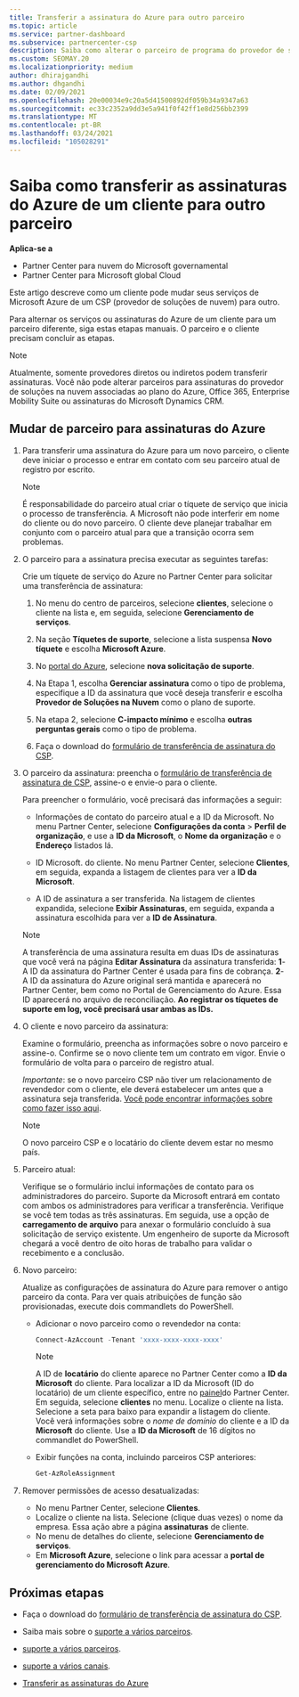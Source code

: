 ```yaml
---
title: Transferir a assinatura do Azure para outro parceiro
ms.topic: article
ms.service: partner-dashboard
ms.subservice: partnercenter-csp
description: Saiba como alterar o parceiro de programa do provedor de soluções na nuvem associado às assinaturas do Azure de um cliente.
ms.custom: SEOMAY.20
ms.localizationpriority: medium
author: dhirajgandhi
ms.author: dhgandhi
ms.date: 02/09/2021
ms.openlocfilehash: 20e00034e9c20a5d41500892df059b34a9347a63
ms.sourcegitcommit: ec33c2352a9dd3e5a941f0f42ff1e8d256bb2399
ms.translationtype: MT
ms.contentlocale: pt-BR
ms.lasthandoff: 03/24/2021
ms.locfileid: "105028291"
---
```

# <a name="learn-how-to-transfer-a-customers-azure-subscriptions-to-another-partner"></a>Saiba como transferir as assinaturas do Azure de um cliente para outro parceiro

**Aplica-se a**

- Partner Center para nuvem do Microsoft governamental
- Partner Center para Microsoft global Cloud

Este artigo descreve como um cliente pode mudar seus serviços de Microsoft Azure de um CSP (provedor de soluções de nuvem) para outro.

Para alternar os serviços ou assinaturas do Azure de um cliente para um parceiro diferente, siga estas etapas manuais. O parceiro e o cliente precisam concluir as etapas.

>[!Note]  
>Atualmente, somente provedores diretos ou indiretos podem transferir assinaturas.
>Você não pode alterar parceiros para assinaturas do provedor de soluções na nuvem associadas ao plano do Azure, Office 365, Enterprise Mobility Suite ou assinaturas do Microsoft Dynamics CRM.

## <a name="switch-partners-for-azure-subscriptions"></a>Mudar de parceiro para assinaturas do Azure

1. Para transferir uma assinatura do Azure para um novo parceiro, o cliente deve iniciar o processo e entrar em contato com seu parceiro atual de registro por escrito.

   >[!Note]
   > É responsabilidade do parceiro atual criar o tíquete de serviço que inicia o processo de transferência. A Microsoft não pode interferir em nome do cliente ou do novo parceiro. O cliente deve planejar trabalhar em conjunto com o parceiro atual para que a transição ocorra sem problemas.

2. O parceiro para a assinatura precisa executar as seguintes tarefas:

   Crie um tíquete de serviço do Azure no Partner Center para solicitar uma transferência de assinatura:

   1. No menu do centro de parceiros, selecione **clientes**, selecione o cliente na lista e, em seguida, selecione **Gerenciamento de serviços**.

   2. Na seção **Tíquetes de suporte**, selecione a lista suspensa **Novo tíquete** e escolha **Microsoft Azure**.
   
   3. No [portal do Azure](https://portal.azure.com), selecione **nova solicitação de suporte**.
   
   4. Na Etapa 1, escolha **Gerenciar assinatura** como o tipo de problema, especifique a ID da assinatura que você deseja transferir e escolha **Provedor de Soluções na Nuvem** como o plano de suporte.
   
   5. Na etapa 2, selecione **C-impacto mínimo** e escolha **outras perguntas gerais** como o tipo de problema.
   
   6. Faça o download do [formulário de transferência de assinatura do CSP](https://query.prod.cms.rt.microsoft.com/cms/api/am/binary/RWwTWC).

3. O parceiro da assinatura: preencha o [formulário de transferência de assinatura de CSP](https://query.prod.cms.rt.microsoft.com/cms/api/am/binary/RWwTWC), assine-o e envie-o para o cliente. 

   Para preencher o formulário, você precisará das informações a seguir:

   - Informações de contato do parceiro atual e a ID da Microsoft. No menu Partner Center, selecione **Configurações da conta** &gt; **Perfil de organização**, e use a **ID da Microsoft**, o **Nome da organização** e o **Endereço** listados lá.

   - ID Microsoft. do cliente. No menu Partner Center, selecione **Clientes**, em seguida, expanda a listagem de clientes para ver a **ID da Microsoft**.

   - A ID de assinatura a ser transferida. Na listagem de clientes expandida, selecione **Exibir Assinaturas**, em seguida, expanda a assinatura escolhida para ver a **ID de Assinatura**.

   >[!Note]
   >A transferência de uma assinatura resulta em duas IDs de assinaturas que você verá na página **Editar Assinatura** da assinatura transferida: **1**- A ID da assinatura do Partner Center é usada para fins de cobrança. **2**- A ID da assinatura do Azure original será mantida e aparecerá no Partner Center, bem como no Portal de Gerenciamento do Azure. Essa ID aparecerá no arquivo de reconciliação.  **Ao registrar os tíquetes de suporte em log, você precisará usar ambas as IDs.**

4. O cliente e novo parceiro da assinatura:

   Examine o formulário, preencha as informações sobre o novo parceiro e assine-o. Confirme se o novo cliente tem um contrato em vigor. Envie o formulário de volta para o parceiro de registro atual.

   *Importante*: se o novo parceiro CSP não tiver um relacionamento de revendedor com o cliente, ele deverá estabelecer um antes que a assinatura seja transferida. [Você pode encontrar informações sobre como fazer isso aqui](request-a-relationship-with-a-customer.md).

   >[!Note]
   >O novo parceiro CSP e o locatário do cliente devem estar no mesmo país. 

5. Parceiro atual:

   Verifique se o formulário inclui informações de contato para os administradores do parceiro. Suporte da Microsoft entrará em contato com ambos os administradores para verificar a transferência. Verifique se você tem todas as três assinaturas. Em seguida, use a opção de **carregamento de arquivo** para anexar o formulário concluído à sua solicitação de serviço existente. Um engenheiro de suporte da Microsoft chegará a você dentro de oito horas de trabalho para validar o recebimento e a conclusão.

6. Novo parceiro:

   Atualize as configurações de assinatura do Azure para remover o antigo parceiro da conta. Para ver quais atribuições de função são provisionadas, execute dois commandlets do PowerShell.

   - Adicionar o novo parceiro como o revendedor na conta:

     ```powershell
     Connect-AzAccount -Tenant 'xxxx-xxxx-xxxx-xxxx'
     ```

     >[!NOTE]
     > A ID de **locatário** do cliente aparece no Partner Center como a **ID da Microsoft** do cliente. Para localizar a ID da Microsoft (ID do locatário) de um cliente específico, entre no [painel](https://partner.microsoft.com/dashboard)do Partner Center. Em seguida, selecione **clientes** no menu. Localize o cliente na lista. Selecione a seta para baixo para expandir a listagem do cliente. Você verá informações sobre o *nome de domínio* do cliente e a ID da **Microsoft** do cliente. Use a **ID da Microsoft** de 16 dígitos no commandlet do PowerShell.

   - Exibir funções na conta, incluindo parceiros CSP anteriores:

     ```powershell
     Get-AzRoleAssignment
     ```

7. Remover permissões de acesso desatualizadas:

   - No menu Partner Center, selecione **Clientes**.
   - Localize o cliente na lista. Selecione (clique duas vezes) o nome da empresa. Essa ação abre a página **assinaturas** de cliente.
   - No menu de detalhes do cliente, selecione **Gerenciamento de serviços**.
   - Em **Microsoft Azure**, selecione o link para acessar a **portal de gerenciamento do Microsoft Azure**.

## <a name="next-steps"></a>Próximas etapas

- Faça o download do [formulário de transferência de assinatura do CSP](https://query.prod.cms.rt.microsoft.com/cms/api/am/binary/RE4ATIA).

- Saiba mais sobre o [suporte a vários parceiros](multipartner.md).

- [suporte a vários parceiros](multipartner.md).
- [suporte a vários canais](multichannel.md).
- [Transferir as assinaturas do Azure](/azure/cost-management-billing/manage/transfer-subscriptions-subscribers-csp)
